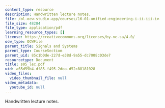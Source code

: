 ```yaml
---
content_type: resource
description: Handwritten lecture notes.
file: /ol-ocw-studio-app/courses/16-01-unified-engineering-i-ii-iii-iv-fall-2005-spring-2006/a65d59b4df85f4952dead52c88181028_s05_lec.pdf
file_size: 48204
file_type: application/pdf
learning_resource_types: []
license: https://creativecommons.org/licenses/by-nc-sa/4.0/
ocw_type: OCWFile
parent_title: Signals and Systems
parent_type: CourseSection
parent_uid: 85c1b0de-227d-e38d-9a55-dc7008c03de7
resourcetype: Document
title: s05_lec.pdf
uid: a65d59b4-df85-f495-2dea-d52c88181028
video_files:
  video_thumbnail_file: null
video_metadata:
  youtube_id: null
---
```

Handwritten lecture notes.